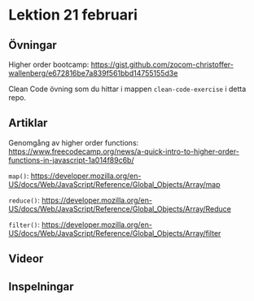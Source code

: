 # Lektion 21 februari

## Övningar

Higher order bootcamp: https://gist.github.com/zocom-christoffer-wallenberg/e672816be7a839f561bbd14755155d3e

Clean Code övning som du hittar i mappen `clean-code-exercise` i detta repo.

## Artiklar

Genomgång av higher order functions: https://www.freecodecamp.org/news/a-quick-intro-to-higher-order-functions-in-javascript-1a014f89c6b/

`map()`: https://developer.mozilla.org/en-US/docs/Web/JavaScript/Reference/Global_Objects/Array/map

`reduce()`: https://developer.mozilla.org/en-US/docs/Web/JavaScript/Reference/Global_Objects/Array/Reduce

`filter()`: https://developer.mozilla.org/en-US/docs/Web/JavaScript/Reference/Global_Objects/Array/filter

## Videor

## Inspelningar
